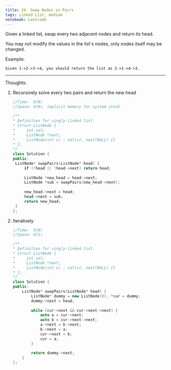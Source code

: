 ```yaml
---
title: 24. Swap Nodes in Pairs
tags: Linked List, medium
notebook: Leetcode
---
```


Given a linked list, swap every two adjacent nodes and return its head.

You may not modify the values in the list's nodes, only nodes itself may be changed.

 

Example:
```
Given 1->2->3->4, you should return the list as 2->1->4->3.
```
----------
Thoughts:
1. Recursively solve every two pairs and return the new head
   ```c++
   //Time:  O(N)
   //Space: O(N), implicit memory for system stack
   
   /**
   * Definition for singly-linked list.
   * struct ListNode {
   *     int val;
   *     ListNode *next;
   *     ListNode(int x) : val(x), next(NULL) {}
   * };
   */
   class Solution {
   public:
    ListNode* swapPairs(ListNode* head) {
        if (!head || !head->next) return head;
        
        ListNode *new_head = head->next;
        ListNode *sub = swapPairs(new_head->next);
        
        new_head->next = head;
        head->next = sub;
        return new_head;
    }
   };
   ```
2. Iteratively
    ```c++
    //Time:  O(N)
    //Space: O(1)

    /**
    * Definition for singly-linked list.
    * struct ListNode {
    *     int val;
    *     ListNode *next;
    *     ListNode(int x) : val(x), next(NULL) {}
    * };
    */
    class Solution {
    public:
        ListNode* swapPairs(ListNode* head) {
            ListNode* dummy = new ListNode(0), *cur = dummy;
            dummy->next = head;
            
            while (cur->next && cur->next->next) {
                auto a = cur->next;
                auto b = cur->next->next;
                a->next = b->next;
                b->next = a;
                cur->next = b;
                cur = a;
            }
            
            return dummy->next;
        }
    };
    ```